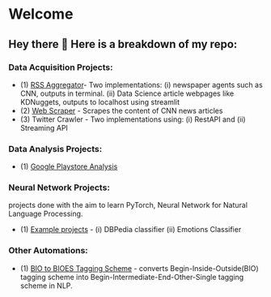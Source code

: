 # Welcome
## Hey there 👋 Here is a breakdown of my repo:

### Data Acquisition Projects:
- (1) [RSS Aggregator](https://github.com/rahinic/articles-aggregator-with-rss)- Two implementations: (i) newspaper agents such as CNN, outputs in terminal. (ii) Data Science article webpages like KDNuggets, outputs to localhost using streamlit
- (2) [Web Scraper](https://github.com/rahinic/news-article-web-scraper-py) - Scrapes the content of CNN news articles
- (3) Twitter Crawler - Two implementations using: (i) RestAPI and (ii) Streaming API <coming soon>
  
### Data Analysis Projects:
- (1) [Google Playstore Analysis](https://github.com/rahinic/googleplaystore_analysis) 

### Neural Network Projects:
projects done with the aim to learn PyTorch, Neural Network for Natural Language Processing. 
- (1) [Example projects](https://github.com/rahinic/nn-pytorch-examples) - (i) DBPedia classifier (ii) Emotions Classifier

### Other Automations:
- (1) [BIO to BIOES Tagging Scheme](https://github.com/rahinic/BIO-to-BIOES-tagger) - converts Begin-Inside-Outside(BIO) tagging scheme into Begin-Intermediate-End-Other-Single tagging scheme in NLP.




<!--
**rahinic/rahinic** is a ✨ _special_ ✨ repository because its `README.md` (this file) appears on your GitHub profile.

Here are some ideas to get you started:

- 🔭 I’m currently working on 
- 🌱 I’m currently learning ...
- 👯 I’m looking to collaborate on ...
- 🤔 I’m looking for help with ...
- 💬 Ask me about ...
- 📫 How to reach me: ...
- 😄 Pronouns: ...
- ⚡ Fun fact: ...
-->

